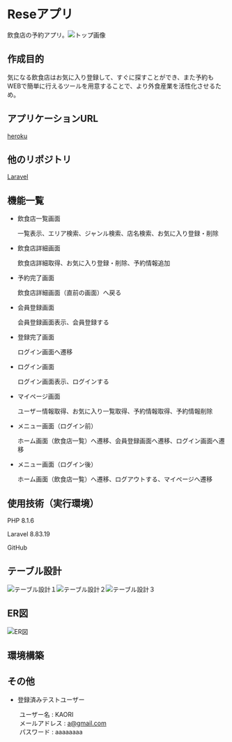 # Reseアプリ

飲食店の予約アプリ。![トップ画像](https://user-images.githubusercontent.com/103088168/186350448-115905be-0c7c-4811-be12-77111b383b3e.png)

## 作成目的
気になる飲食店はお気に入り登録して、すぐに探すことができ、また予約もWEBで簡単に行えるツールを用意することで、より外食産業を活性化させるため。

## アプリケーションURL
[heroku](https://pacific-badlands-07048.herokuapp.com/)

## 他のリポジトリ
[Laravel](https://github.com/kaoriii7/resepj.git)

## 機能一覧
- 飲食店一覧画面

    一覧表示、エリア検索、ジャンル検索、店名検索、お気に入り登録・削除

- 飲食店詳細画面

    飲食店詳細取得、お気に入り登録・削除、予約情報追加

- 予約完了画面

    飲食店詳細画面（直前の画面）へ戻る

- 会員登録画面

    会員登録画面表示、会員登録する

- 登録完了画面

    ログイン画面へ遷移

- ログイン画面

    ログイン画面表示、ログインする

- マイページ画面

    ユーザー情報取得、お気に入り一覧取得、予約情報取得、予約情報削除

- メニュー画面（ログイン前）

    ホーム画面（飲食店一覧）へ遷移、会員登録画面へ遷移、ログイン画面へ遷移

- メニュー画面（ログイン後）

    ホーム画面（飲食店一覧）へ遷移、ログアウトする、マイページへ遷移

## 使用技術（実行環境）
PHP 8.1.6

Laravel 8.83.19

GitHub

## テーブル設計
![テーブル設計１](https://user-images.githubusercontent.com/103088168/186350633-33410410-4f39-4ab1-9ce8-23d8ba9227ea.png)![テーブル設計２](https://user-images.githubusercontent.com/103088168/186350643-3f0542c9-fd33-48f6-95bb-6019dc9831d9.png)![テーブル設計３](https://user-images.githubusercontent.com/103088168/186350651-7a859ebd-96f0-4173-b817-fc5c9d0146ad.png)

## ER図
![ER図](https://user-images.githubusercontent.com/103088168/187028852-e9cdcb60-1343-4d85-b86b-7773b702d7a6.png)

## 環境構築

## その他
- 登録済みテストユーザー

　　ユーザー名 : KAORI  
　　メールアドレス : a@gmail.com    
　　パスワード : aaaaaaaa
